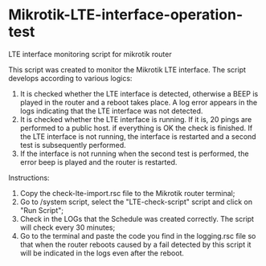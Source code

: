 # Mikrotik-LTE-interface-operation-test
LTE interface monitoring script for mikrotik router

This script was created to monitor the Mikrotik LTE interface.
The script develops according to various logics:
1. It is checked whether the LTE interface is detected, otherwise a BEEP is played in the router and a reboot takes place. A log error appears in the logs indicating that the LTE interface was not detected.
2. It is checked whether the LTE interface is running. If it is, 20 pings are performed to a public host. if everything is OK the check is finished. If the LTE interface is not running, the interface is restarted and a second test is subsequently performed.
3. If the interface is not running when the second test is performed, the error beep is played and the router is restarted.


Instructions:
1. Copy the check-lte-import.rsc file to the Mikrotik router terminal;
2. Go to /system script, select the "LTE-check-script" script and click on "Run Script";
3. Check in the LOGs that the Schedule was created correctly. The script will check every 30 minutes;
4. Go to the terminal and paste the code you find in the logging.rsc file so that when the router reboots caused by a fail detected by this script it will be indicated in the logs even after the reboot.
